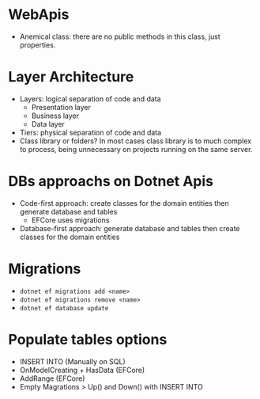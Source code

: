 # WebApis

- Anemical class: there are no public methods in this class, just properties.

# Layer Architecture

- Layers: logical separation of code and data
  - Presentation layer
  - Business layer
  - Data layer
- Tiers: physical separation of code and data
- Class library or folders? In most cases class library is to much complex to process, being unnecessary on projects running on the same server.

# DBs approachs on Dotnet Apis

- Code-first approach: create classes for the domain entities then generate database and tables
  - EFCore uses migrations
- Database-first approach: generate database and tables then create classes for the domain entities

# Migrations

- `dotnet ef migrations add <name>`
- `dotnet ef migrations remove <name>`
- `dotnet ef database update`

# Populate tables options

- INSERT INTO (Manually on SQL)
- OnModelCreating + HasData (EFCore)
- AddRange (EFCore)
- Empty Magrations > Up() and Down() with INSERT INTO
